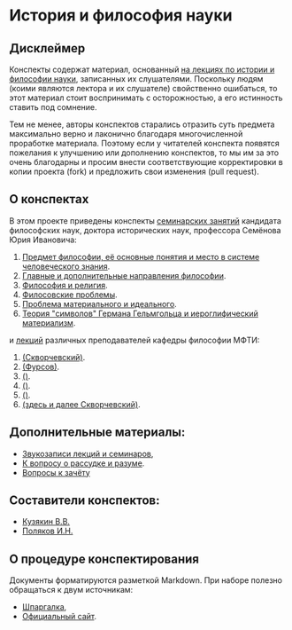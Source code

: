 # История и философия науки

## Дисклеймер
Конспекты содержат материал, основанный [на лекциях по истории и философии науки](https://drive.google.com/open?id=0By-rYPzw7raEampzQ291cWwwcFE), записанных их слушателями.
Поскольку людям (коими являются лектора и их слушателе) свойственно ошибаться, то этот материал стоит воспринимать с осторожностью, а его истинность ставить под сомнение.

Тем не менее, авторы конспектов старались отразить суть предмета максимально верно и лаконично благодаря многочисленной проработке материала.
Поэтому если у читателей конспекта появятся пожелания к улучшению или дополнению конспектов, то мы им за это очень благодарны и просим внести соответствующие корректировки в копии проекта (fork) и предложить свои изменения (pull request).

## О конспектах
В этом проекте приведены конспекты [семинарских занятий](https://github.com/noggatur/philosophy/blob/master/Seminars/) кандидата философских наук, доктора исторических наук, профессора Семёнова Юрия Ивановича:
  1. [Предмет философии, её основные понятия и место в системе человеческого знания](https://github.com/noggatur/philosophy/blob/master/Seminars/Seminar_1.md).
  2. [Главные и дополнительные направления философии](https://github.com/noggatur/philosophy/blob/master/Seminars/Seminar_2.md).
  3. [Философия и религия](https://github.com/noggatur/philosophy/blob/master/Seminars/Seminar_3.md).
  4. [Филосовские проблемы](https://github.com/noggatur/philosophy/blob/master/Seminars/Seminar_4.md).
  5. [Проблема материального и идеального](https://github.com/noggatur/philosophy/blob/master/Seminars/Seminar_5.md).
  6. [Теория "символов" Германа Гельмгольца и иероглифический материализм](https://github.com/noggatur/philosophy/blob/master/Seminars/Seminar_6.md).

и [лекций](https://github.com/noggatur/philosophy/blob/master/Lectures/) различных преподавателей кафедры философии МФТИ:
  1. [(Скворчевский)](https://github.com/noggatur/philosophy/blob/master/Lectures/Lecture_1.md).
  2. [(Фурсов)](https://github.com/noggatur/philosophy/blob/master/Lectures/Lecture_2.md).
  3. [()](https://github.com/noggatur/philosophy/blob/master/Lectures/Lecture_3.md).
  4. [()](https://github.com/noggatur/philosophy/blob/master/Lectures/Lecture_4.md).
  5. [()](https://github.com/noggatur/philosophy/blob/master/Lectures/Lecture_5.md).
  6. [(здесь и далее Скворчевский)](https://github.com/noggatur/philosophy/blob/master/Lectures/Lecture_6.md).

## Дополнительные материалы:
- [Звукозаписи лекций и семинаров](https://drive.google.com/open?id=0By-rYPzw7raEampzQ291cWwwcFE),
- [К вопросу о рассудке и разуме](http://scepsis.net/library/id_426.html).
- [Вопросы к зачёту](https://mipt.ru/education/chair/philosophy/exams/asp_fachet/zach_semenov.php)

## Составители конспектов:
- [Кузякин В.В.](https://vk.com/id179629971)
- [Поляков И.Н.](https://vk.com/igor.polyakov)

## О процедуре конспектирования
Документы форматируются разметкой Markdown.
При наборе полезно обращаться к двум источникам:
- [Шпаргалка](https://github.com/adam-p/markdown-here/wiki/markdown-cheatsheet),
- [Официальный сайт](http://daringfireball.net/projects/markdown/).
